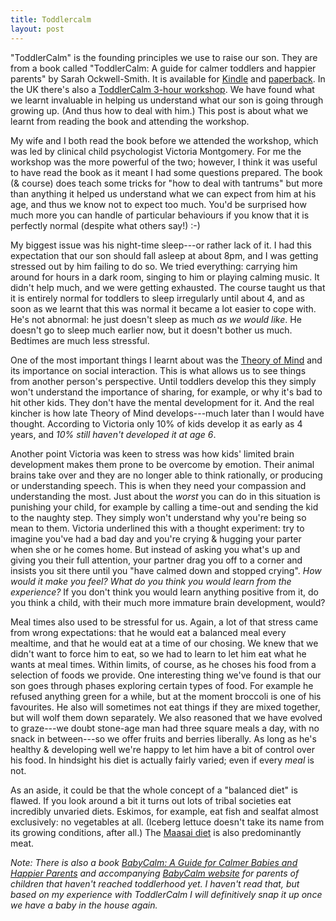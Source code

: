 ```yaml
---
title: Toddlercalm
layout: post
---
```


"ToddlerCalm" is the founding principles we use to raise our son. They
are from a book called "ToddlerCalm: A guide for calmer toddlers and
happier parents" by Sarah Ockwell-Smith. It is available for
[Kindle][] and [paperback][].  In the UK there's also a
[ToddlerCalm 3-hour workshop][workshop]. We have found what we learnt
invaluable in helping us understand what our son is going through
growing up. (And thus how to deal with him.)  This post is about what
we learnt from reading the book and attending the workshop.

[Kindle]: http://www.amazon.co.uk/ToddlerCalm-calmer-toddlers-happier-parents-ebook/dp/B00CQ5R186/ref=sr_1_1?s=books&ie=UTF8&qid=1394282509&sr=1-1&keywords=toddlercalm
[paperback]: http://www.amazon.co.uk/ToddlerCalm-calmer-toddlers-happier-parents/dp/0349401055/ref=tmm_pap_title_0?ie=UTF8&qid=1394282509&sr=1-1
[workshop]: http://toddlercalm.co.uk/pages/parent_classes.html

My wife and I both read the book before we attended the workshop,
which was led by clinical child psychologist Victoria Montgomery.  For
me the workshop was the more powerful of the two; however, I think it
was useful to have read the book as it meant I had some questions
prepared. The book (& course) does teach some tricks for "how to deal
with tantrums" but more than anything it helped us understand what we
can expect from him at his age, and thus we know not to expect too
much. You'd be surprised how much more you can handle of particular
behaviours if you know that it is perfectly normal (despite what
others say!) :-)

My biggest issue was his night-time sleep---or rather lack of it. I
had this expectation that our son should fall asleep at about 8pm, and
I was getting stressed out by him failing to do so. We tried
everything: carrying him around for hours in a dark room, singing to
him or playing calming music. It didn't help much, and we were getting
exhausted. The course taught us that it is entirely normal for
toddlers to sleep irregularly until about 4, and as soon as we learnt
that this was normal it became a lot easier to cope with. He's not
abnormal: he just doesn't sleep as much *as we would like*. He doesn't
go to sleep much earlier now, but it doesn't bother us much. Bedtimes
are much less stressful.

One of the most important things I learnt about was the
[Theory of Mind](http://en.wikipedia.org/wiki/Theory_of_mind) and its
importance on social interaction. This is what allows us to see things
from another person's perspective. Until toddlers develop this they
simply won't understand the importance of sharing, for example, or why
it's bad to hit other kids. They don't have the mental development for
it. And the real kincher is how late Theory of Mind develops---much
later than I would have thought. According to Victoria only 10% of
kids develop it as early as 4 years, and *10% still haven't developed
it at age 6*.

Another point Victoria was keen to stress was how kids' limited brain
development makes them prone to be overcome by emotion. Their animal
brains take over and they are no longer able to think rationally, or
producing or understanding speech. This is when they need your
compassion and understanding the most. Just about the *worst* you can
do in this situation is punishing your child, for example by calling a
time-out and sending the kid to the naughty step. They simply won't
understand why you're being so mean to them. Victoria underlined this
with a thought experiment: try to imagine you've had a bad day and
you're crying & hugging your parter when she or he comes home. But
instead of asking you what's up and giving you their full attention,
your partner drag you off to a corner and insists you sit there until
you "have calmed down and stopped crying". *How would it make you
feel?  What do you think you would learn from the experience?* If you
don't think you would learn anything positive from it, do you think a
child, with their much more immature brain development, would?

Meal times also used to be stressful for us. Again, a lot of that
stress came from wrong expectations: that he would eat a balanced meal
every mealtime, and that he would eat at a time of our chosing.  We
knew that we didn't want to force him to eat, so we had to learn to
let him eat what he wants at meal times. Within limits, of course, as
he choses his food from a selection of foods we provide. One
interesting thing we've found is that our son goes through phases
exploring certain types of food. For example he refused anything green
for a while, but at the moment broccoli is one of his favourites. He
also will sometimes not eat things if they are mixed together, but
will wolf them down separately. We also reasoned that we have evolved
to graze---we doubt stone-age man had three square meals a day, with
no snack in between---so we offer fruits and berries liberally. As
long as he's healthy & developing well we're happy to let him have a
bit of control over his food.  In hindsight his diet is actually
fairly varied; even if every *meal* is not.

As an aside, it could be that the whole concept of a "balanced diet"
is flawed. If you look around a bit it turns out lots of tribal
societies eat incredibly unvaried diets. Eskimos, for example, eat
fish and sealfat almost exclusively: no vegetables at all. (Iceberg
lettuce doesn't take its name from its growing conditions, after all.)
The [Maasai diet](http://en.wikipedia.org/wiki/Maasai_people#Diet) is
also predominantly meat.

*Note: There is also a book
[BabyCalm: A Guide for Calmer Babies and Happier Parents][babybook]
and accompanying [BabyCalm website](http://babycalm.co.uk) for parents
of children that haven't reached toddlerhood yet. I haven't read that,
but based on my experience with ToddlerCalm I will definitively snap
it up once we have a baby in the house again.*

[babybook]: http://www.amazon.co.uk/BabyCalm-Calmer-Babies-Happier-Parents-ebook/dp/B008IQY7PW/ref=sr_1_1?ie=UTF8&qid=1403733078&sr=8-1&keywords=babycalm

